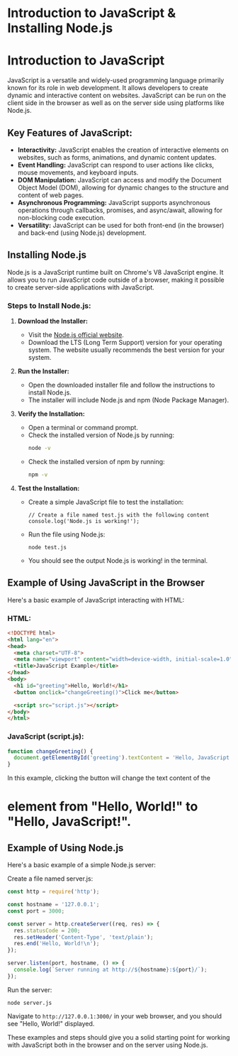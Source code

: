 # Introduction to JavaScript & Installing Node.js 

# Introduction to JavaScript
JavaScript is a versatile and widely-used programming language primarily known for its role in web development. It allows developers to create dynamic and interactive content on websites. JavaScript can be run on the client side in the browser as well as on the server side using platforms like Node.js.

## Key Features of JavaScript:
- **Interactivity:** JavaScript enables the creation of interactive elements on websites, such as forms, animations, and dynamic content updates.
- **Event Handling:** JavaScript can respond to user actions like clicks, mouse movements, and keyboard inputs.
- **DOM Manipulation:** JavaScript can access and modify the Document Object Model (DOM), allowing for dynamic changes to the structure and content of web pages.
- **Asynchronous Programming:** JavaScript supports asynchronous operations through callbacks, promises, and async/await, allowing for non-blocking code execution.
- **Versatility:** JavaScript can be used for both front-end (in the browser) and back-end (using Node.js) development.

## Installing Node.js
Node.js is a JavaScript runtime built on Chrome's V8 JavaScript engine. It allows you to run JavaScript code outside of a browser, making it possible to create server-side applications with JavaScript.

### Steps to Install Node.js:

1. **Download the Installer:**
   - Visit the [Node.js official website](https://nodejs.org/).
   - Download the LTS (Long Term Support) version for your operating system. The website usually recommends the best version for your system.

2. **Run the Installer:**
   - Open the downloaded installer file and follow the instructions to install Node.js.
   - The installer will include Node.js and npm (Node Package Manager).

3. **Verify the Installation:**
   - Open a terminal or command prompt.
   - Check the installed version of Node.js by running:
     ```sh
     node -v
     ```
   - Check the installed version of npm by running:
     ```sh
     npm -v
     ```
4. **Test the Installation:**
   - Create a simple JavaScript file to test the installation:
     ```
     // Create a file named test.js with the following content
     console.log('Node.js is working!');
     ```
   - Run the file using Node.js:

     ```
     node test.js
     ```

   - You should see the output Node.js is working! in the terminal.

## Example of Using JavaScript in the Browser
Here's a basic example of JavaScript interacting with HTML:

### HTML:

```html
<!DOCTYPE html>
<html lang="en">
<head>
  <meta charset="UTF-8">
  <meta name="viewport" content="width=device-width, initial-scale=1.0">
  <title>JavaScript Example</title>
</head>
<body>
  <h1 id="greeting">Hello, World!</h1>
  <button onclick="changeGreeting()">Click me</button>

  <script src="script.js"></script>
</body>
</html>
```

### JavaScript (script.js):

```js
function changeGreeting() {
  document.getElementById('greeting').textContent = 'Hello, JavaScript!';
}
```

In this example, clicking the button will change the text content of the <h1> element from "Hello, World!" to "Hello, JavaScript!".

## Example of Using Node.js
Here's a basic example of a simple Node.js server:

Create a file named server.js:

```js
const http = require('http');

const hostname = '127.0.0.1';
const port = 3000;

const server = http.createServer((req, res) => {
  res.statusCode = 200;
  res.setHeader('Content-Type', 'text/plain');
  res.end('Hello, World!\n');
});

server.listen(port, hostname, () => {
  console.log(`Server running at http://${hostname}:${port}/`);
});
```

Run the server:

```
node server.js
```

Navigate to `http://127.0.0.1:3000/` in your web browser, and you should see "Hello, World!" displayed.

These examples and steps should give you a solid starting point for working with JavaScript both in the browser and on the server using Node.js.